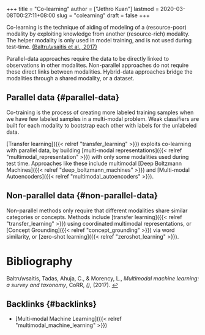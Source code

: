 +++
title = "Co-learning"
author = ["Jethro Kuan"]
lastmod = 2020-03-08T00:27:11+08:00
slug = "colearning"
draft = false
+++

Co-learning is the technique of aiding of modeling of a
(resource-poor) modality by exploiting knowledge from another
(resource-rich) modality. The helper modality is only used in model
training, and is not used during test-time. <a id="fe1ca450aa5e404428b89a0e174b2e99" href="#baltrusaitis17:_multim_machin_learn">(Baltru\vsaitis et al., 2017)</a>

Parallel-data approaches require the data to be directly linked to
observations in other modalites. Non-parallel approaches do not
require these direct links between modalities. Hybrid-data approaches
bridge the modalities through a shared modality, or a dataset.


## Parallel data {#parallel-data}

Co-training is the process of creating more labeled training samples
when we have few labeled samples in a multi-modal problem. Weak
classifiers are built for each modality to bootstrap each other with
labels for the unlabeled data.

[Transfer learning]({{< relref "transfer_learning" >}}) exploits co-learning with parallel data, by building
[multi-modal representations]({{< relref "multimodal_representation" >}}) with only some modalities used during test
time. Approaches like these include multimodal [Deep Boltzmann Machines]({{< relref "deep_boltzmann_machines" >}})
and [Multi-modal Autoencoders]({{< relref "multimodal_autoencoders" >}}).


## Non-parallel data {#non-parallel-data}

Non-parallel methods only require that different modalities share
similar categories or concepts. Methods include [transfer learning]({{< relref "transfer_learning" >}})
using coordinated multimodal representations, or [Concept Grounding]({{< relref "concept_grounding" >}}) via
word similarity, or [zero-shot learning]({{< relref "zeroshot_learning" >}}).

# Bibliography
<a id="baltrusaitis17:_multim_machin_learn" target="_blank">Baltru\vsaitis, Tadas, Ahuja, C., & Morency, L., *Multimodal machine learning: a survey and taxonomy*, CoRR, *()*,  (2017). </a> [↩](#fe1ca450aa5e404428b89a0e174b2e99)


## Backlinks {#backlinks}

-   [Multi-modal Machine Learning]({{< relref "multimodal_machine_learning" >}})
